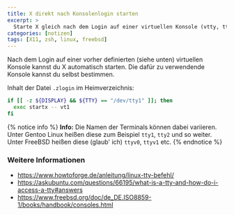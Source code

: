 ```yaml
---
title: X direkt nach Konsolenlogin starten
excerpt: >
  Starte X gleich nach dem Login auf einer virtuellen Konsole (vtty, tty).
categories: [notizen]
tags: [X11, zsh, linux, freebsd]
---
```


Nach dem Login auf einer vorher definierten (siehe unten) virtuellen Konsole
kannst du X automatisch starten. Die dafür zu verwendende Konsole kannst du
selbst bestimmen.

Inhalt der Datei `.zlogin` im Heimverzeichnis:

``` bash
if [[ -z ${DISPLAY} && ${TTY} == "/dev/tty1" ]]; then
  exec startx -- vt1
fi
```

{% notice info %}
**Info:** Die Namen der Terminals können dabei variieren. Unter Gentoo Linux
heißen diese zum Beispiel `tty1`, `tty2` und so weiter. Unter FreeBSD heißen
diese (glaub' ich) `ttyv0`, `ttyv1` etc.
{% endnotice %}

### Weitere Informationen

- <https://www.howtoforge.de/anleitung/linux-tty-befehl/>
- <https://askubuntu.com/questions/66195/what-is-a-tty-and-how-do-i-access-a-tty#answers>
- <https://www.freebsd.org/doc/de_DE.ISO8859-1/books/handbook/consoles.html>
